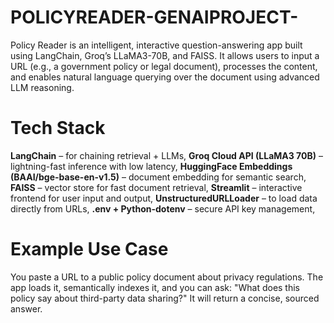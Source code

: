 # POLICYREADER-GENAIPROJECT-
Policy Reader is an intelligent, interactive question-answering app built using LangChain, Groq’s LLaMA3-70B, and FAISS. It allows users to input a URL (e.g., a government policy or legal document), processes the content, and enables natural language querying over the document using advanced LLM reasoning.

#  Tech Stack
**LangChain** – for chaining retrieval + LLMs,
**Groq Cloud API (LLaMA3 70B)** – lightning-fast inference with low latency,
**HuggingFace Embeddings (BAAI/bge-base-en-v1.5)** – document embedding for semantic search,
**FAISS** – vector store for fast document retrieval,
**Streamlit** – interactive frontend for user input and output,
**UnstructuredURLLoader** – to load data directly from URLs,
**.env + Python-dotenv** – secure API key management,

# Example Use Case
You paste a URL to a public policy document about privacy regulations. The app loads it, semantically indexes it, and you can ask:
"What does this policy say about third-party data sharing?"
It will return a concise, sourced answer.
